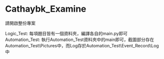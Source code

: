 # Cathaybk_Examine
請開啟整份專案

Logic_Test: 每項題目皆有一個資料夾，編譯各自的main.py即可
Automation_Test: 執行Automation_Test資料夾中的main即可，截圖部分存在Automation_Test\Pictures中，而Log存於Automation_Test\Event_Record\Log中
